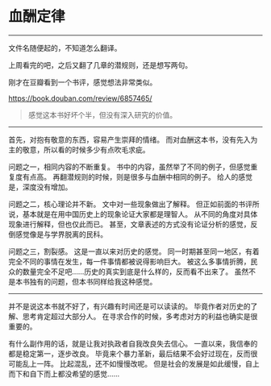 # 血酬定律

---

文件名随便起的，不知道怎么翻译。

上周看完的吧，之后又翻了几章的潜规则，还是想写两句。

刚才在豆瓣看到一个书评，感觉想法非常类似。

https://book.douban.com/review/6857465/

> 感觉这本书好坏个半，但没有深入研究的价值。

---

首先，对抱有敬意的东西，容易产生崇拜的情绪。
而对血酬这本书，没有先入为主的敬意，所以看的时候多少有点吹毛求疵。

问题之一，相同内容的不断重复。
书中的内容，虽然举了不同的例子，但感觉重复度有点高。
再翻潜规则的时候，则是很多与血酬中相同的例子。
给人的感觉是，深度没有增加。

问题之二，核心理论并不新。
文中对一些现象做出了解释。
但正如前面的书评所说，基本就是在用中国历史上的现象论证大家都是理智人。
从不同的角度对具体现象进行解释，但也仅此而已。
甚至，文章表述的方式没有论证分析的感觉，反倒感觉像是与学界脱离的民科。

问题之三，割裂感。
这是一直以来对历史的感觉。
同一时期甚至同一地区，有着完全不同的事情在发生，每一件事情都被说得影响巨大。
被这么多事情折腾，民众的数量完全不足吧……历史的真实到底是什么样的，反而看不出来了。
虽然不是本书独有的问题，但本书同样给我这种感觉。

---

并不是说这本书就不好了，有兴趣有时间还是可以读读的。
毕竟作者对历史的了解、思考肯定超过大部分人。
在寻求合作的时候，多考虑对方的利益也确实是很重要的。

有什么副作用的话，就是让我对执政者自我改良失去信心。
一直以来，我信奉的都是稳定第一，逐步改良。
毕竟来个暴力革新，最后结果不会好过现在，反而很可能乱上一阵。
比起混乱，还不如慢慢改呢。
但是社会的发展是如此缓慢，自上而下和自下而上都没希望的感觉……
